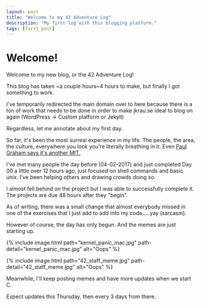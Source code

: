 ```yaml
---
layout: post
title: "Welcome to my 42 Adventure Log"
description: "My first log with this blogging platform."
tags: [first_post]
---
```


# Welcome!

Welcome to my new blog, or the 42 Adventure Log!

This blog has taken ~a couple hours~4 hours to make, but finally I got something to work.

I've temporarily redirected the main domain over to here because there is a ton of work that needs to be done in order to make jkrau.se ideal to blog on again (WordPress -> Custom platform or Jekyll)

Regardless, let me annotate about my first day.

So far, it's been the most surreal experience in my life.  The people, the area, the culture, everywhere you look you're literally breathing in it.  Even [Paul Graham says it's another MIT.](https://twitter.com/paulg/status/847844863727087616)

I've met many people the day before (04-02-2017) and just completed Day 00 a little over 12 hours ago, just focused on shell commands and basic unix.  I've been helping others and drawing crowds doing so.  

I almost fell behind on the project but I was able to successfully complete it.  The projects are due 48 hours after they "begin".

As of writing, there was a small change that almost everybody missed in one of the exercises that I just add to add into my code.....yay (sarcasm).

However of course, the day has only begun.  And the memes are just starting up.

{% include image.html path="kernel_panic_mac.jpg" path-detail="kernel_panic_mac.jpg" alt="Oops" %}

{% include image.html path="42_staff_meme.jpg" path-detail="42_staff_meme.jpg" alt="Oops" %}

Meanwhile, I'll keep posting memes and have more updates when we start C.  

Expect updates this Thursday, then every 3 days from there. 
